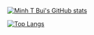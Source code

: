 [![Minh T Bui's GitHub stats](https://github-readme-stats.vercel.app/api?username=minhtbui&show_icons=true&theme=tokyonight&count_private=true)](https://github.com/anuraghazra/github-readme-stats)

[![Top Langs](https://github-readme-stats.vercel.app/api/top-langs/?username=minhtbui&layout=compact&theme=tokyonight&count_private=true&hide=html,css,scss,handlebars&hide_progress=true)](https://github.com/anuraghazra/github-readme-stats)

